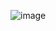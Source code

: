![image](https://github.com/Rahul-chaurasiya/Leetcode-Practice-Problem/assets/77222540/6ab5c499-3125-47a0-bf54-39a2a444615c)
